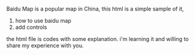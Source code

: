 Baidu Map is a popular map in China, this html is a simple sample of it,
1. how to use baidu map
2. add controls

the html file is codes with some explanation.
i'm learning it and willing to share my experience with you.
